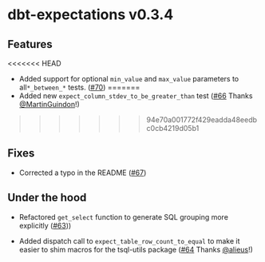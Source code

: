 # dbt-expectations v0.3.4

## Features

<<<<<<< HEAD
* Added support for optional `min_value` and `max_value` parameters to all`*_between_*` tests. ([#70](https://github.com/calogica/dbt-expectations/pull/70))
=======
* Added new `expect_column_stdev_to_be_greater_than` test ([#66](https://github.com/fishtown-analytics/dbt-utils/pull/276https://github.com/calogica/dbt-expectations/pull/66) Thanks [@MartinGuindon](https://github.com/MartinGuindon)!)
>>>>>>> 94e70a001772f429eadda48eedbc0cb4219d05b1

## Fixes

* Corrected a typo in the README ([#67](https://github.com/calogica/dbt-expectations/pull/67))

## Under the hood

* Refactored `get_select` function to generate SQL grouping more explicitly ([#63](https://github.com/calogica/dbt-expectations/pull/63)))

* Added dispatch call to `expect_table_row_count_to_equal` to make it easier to shim macros for the tsql-utils package ([#64](https://github.com/calogica/dbt-expectations/pull/64) Thanks [@alieus](https://github.com/alieus)!)

